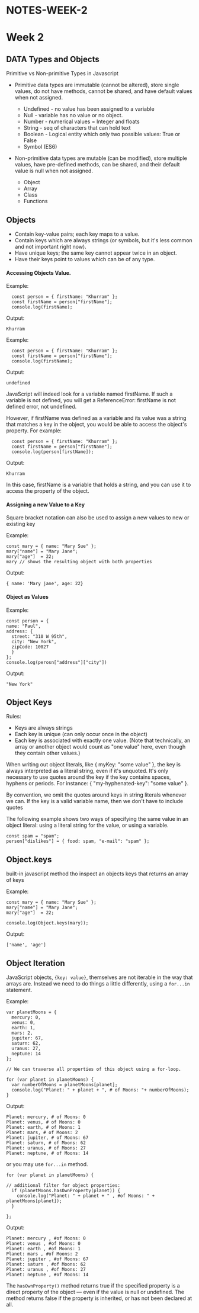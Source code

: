 # NOTES-WEEK-2

# Week 2

## DATA Types and Objects

Primitive vs Non-primitive Types in Javascript
- Primitive data types are immutable (cannot be altered), store single values, do not have methods, cannot be shared, and have default values when not assigned. 
  - Undefined - no value has been assigned to a variable
  - Null - variable has no value or no object.
  - Number - numerical values = Integer and floats
  - String - seq of characters that can hold text
  - Boolean - Logical entity which only two possible values: True or False
  - Symbol (ES6)

- Non-primitive data types are mutable (can be modified), store multiple values, have pre-defined methods, can be shared, and their default value is null when not assigned.
  - Object
  - Array
  - Class
  - Functions

## Objects

- Contain key-value pairs; each key maps to a value.
- Contain keys which are always strings (or symbols, but it's less common and not important right now).
- Have unique keys; the same key cannot appear twice in an object.
- Have their keys point to values which can be of any type.

#### Accessing Objects Value.

  Example:
  ```
    const person = { firstName: "Khurram" };
    const firstName = person["firstName"];
    console.log(firstName);
  ```
  Output:
  
  ```
  Khurram
  ```

  Example:
  ```
    const person = { firstName: "Khurram" };
    const firstName = person["firstName"];
    console.log(firstName);
  ```
  Output:
  
  ```
  undefined
  ```
  JavaScript will indeed look for a variable named firstName. If such a variable is not defined, you will get a ReferenceError: firstName is not defined error, not undefined.

  However, if firstName was defined as a variable and its value was a string that matches a key in the object, you would be able to access the object's property. For example:

  ```
    const person = { firstName: "Khurram" };
    const firstName = person["firstName"];
    console.log(person[firstName]);
  ```
  Output:
  
  ```
  Khurram
  ```
  In this case, firstName is a variable that holds a string, and you can use it to access the property of the object.

#### Assigning a new Value to a Key

Square bracket notation can also be used to assign a new values to new or existing key

  Example:
  ```
  const mary = { name: "Mary Sue" };
  mary["name"] = "Mary Jane";
  mary["age"]  = 22;
  mary // shows the resulting object with both properties
  ```
  Output:
  ```
  { name: 'Mary jane', age: 22}
  ```

#### Object as Values

  Example:
  ```
  const person = {
  name: "Paul",
  address: {
    street: "310 W 95th",
    city: "New York",
    zipCode: 10027
    }
  };
  console.log(perosn["address"]["city"])
  ```
  Output:
  ```
  "New York"
  ```

## Object Keys

Rules:

- Keys are always strings
- Each key is unique (can only occur once in the object)
- Each key is associated with exactly one value. (Note that technically, an array or another object would count as "one value" here, even though they contain other values.)

When writing out object literals, like { myKey: "some value" }, the key is always interpreted as a literal string, even if it's unquoted. It's only necessary to use quotes around the key if the key contains spaces, hyphens or periods. For instance: { "my-hyphenated-key": "some value" }.

By convention, we omit the quotes around keys in string literals whenever we can. If the key is a valid variable name, then we don't have to include quotes

The following example shows two ways of specifying the same value in an object literal: using a literal string for the value, or using a variable.

```
const spam = "spam";
person["dislikes"] = { food: spam, "e-mail": "spam" };
```

## Object.keys
built-in javascript method
tho inspect an objects keys that returns an array of keys

Example:
  ```
  const mary = { name: "Mary Sue" };
  mary["name"] = "Mary Jane";
  mary["age"]  = 22;

  console.log(Object.keys(mary));
  ```
  Output:
  ```
  ['name', 'age']
  ```

## Object Iteration

JavaScript objects, `{key: value}`, themselves are not iterable in the way that arrays are. Instead we need to do things a little differently, using a `for...in` statement.

  Example:
  ```
  var planetMoons = {
    mercury: 0,
    venus: 0,
    earth: 1,
    mars: 2,
    jupiter: 67,
    saturn: 62,
    uranus: 27,
    neptune: 14
  };

  // We can traverse all properties of this object using a for-loop.

  for (var planet in planetMoons) {
    var numberOfMoons = planetMoons[planet];
    console.log("Planet: " + planet + ", # of Moons: "+ numberOfMoons);
  }
  ```

  Output:

  ```
  Planet: mercury, # of Moons: 0
  Planet: venus, # of Moons: 0
  Planet: earth, # of Moons: 1
  Planet: mars, # of Moons: 2
  Planet: jupiter, # of Moons: 67
  Planet: saturn, # of Moons: 62
  Planet: uranus, # of Moons: 27
  Planet: neptune, # of Moons: 14
  ```

  or you may use `for...in` method.

  ```
  for (var planet in planetMoons) {

  // additional filter for object properties:
    if (planetMoons.hasOwnProperty(planet)) {
      console.log("Planet: " + planet + " , #of Moons: " + planetMoons[planet]);
    }
    
  };
  ```

  Output:
  ```
  Planet: mercury , #of Moons: 0
  Planet: venus , #of Moons: 0
  Planet: earth , #of Moons: 1
  Planet: mars , #of Moons: 2
  Planet: jupiter , #of Moons: 67
  Planet: saturn , #of Moons: 62
  Planet: uranus , #of Moons: 27
  Planet: neptune , #of Moons: 14
```

The `hasOwnProperty()` method returns true if the specified property is a direct property of the object — even if the value is null or undefined. The method returns false if the property is inherited, or has not been declared at all.

